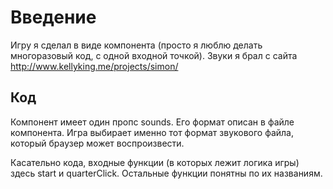 # Введение
Игру я сделал в виде компонента (просто я люблю делать многоразовый код, с одной входной точкой). Звуки я брал с сайта http://www.kellyking.me/projects/simon/ 

## Код
Компонент имеет один пропс sounds. Его формат описан в файле компонента. Игра выбирает именно тот формат звукового файла, который браузер может воспроизвести.

Касательно кода, входные функции (в которых лежит логика игры) здесь start и quarterClick. Остальные функции понятны по их названиям.

